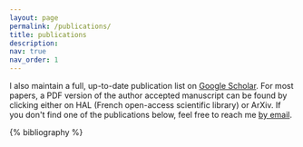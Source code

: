 ```yaml
---
layout: page
permalink: /publications/
title: publications
description:
nav: true
nav_order: 1
---
```

I also maintain a full, up-to-date publication list on <a href ="https://scholar.google.com/citations?user=rNN19hcAAAAJ"> Google Scholar</a>. For most papers, a PDF version of the author accepted manuscript can be found by clicking either on HAL (French open-access scientific library) or ArXiv. If you don't find one of the publications below, feel free to reach me <a href="mailto:julien.flamant@cnrs.fr" >by email</a>.

<!-- _pages/publications.md -->
<div class="publications">

  {% bibliography %}

</div>

